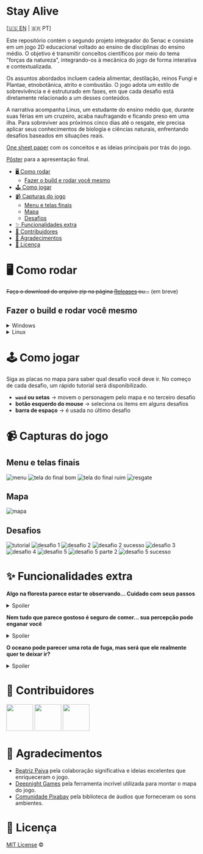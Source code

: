 # Stay Alive

[[🇺🇸 EN](https://github.com/gabe-frasz/stay-alive#stay-alive) | 🇧🇷 PT]

Este repositório contém o segundo projeto integrador do Senac e consiste em um jogo 2D educacional voltado ao ensino de disciplinas do ensino médio. O objetivo é transmitir conceitos científicos por meio do tema "forças da natureza", integrando-os à mecânica do jogo de forma interativa e contextualizada.

Os assuntos abordados incluem cadeia alimentar, destilação, reinos Fungi e Plantae, etnobotânica, atrito e combustão. O jogo adota um estilo de sobrevivência e é estruturado em fases, em que cada desafio está diretamente relacionado a um desses conteúdos.

A narrativa acompanha Linus, um estudante do ensino médio que, durante suas férias em um cruzeiro, acaba naufragando e ficando preso em uma ilha. Para sobreviver aos próximos cinco dias até o resgate, ele precisa aplicar seus conhecimentos de biologia e ciências naturais, enfrentando desafios baseados em situações reais.

[One sheet paper](https://github.com/gabe-frasz/stay-alive/blob/main/_docs/one-sheet-paper.pdf) com os conceitos e as ideias principais por trás do jogo.

[Pôster](https://github.com/gabe-frasz/stay-alive/blob/main/_docs/poster.pdf) para a apresentação final.

- [🖥️ Como rodar](#%EF%B8%8F-como-rodar)
  - [Fazer o build e rodar você mesmo](#fazer-o-build-e-rodar-você-mesmo)
- [🕹️ Como jogar](#%EF%B8%8F-como-jogar)
- [📹 Capturas do jogo](#-capturas-do-jogo)
  - [Menu e telas finais](#menu-e-telas-finais)
  - [Mapa](#mapa)
  - [Desafios](#desafios)
- [✨ Funcionalidades extra](#-funcionalidades-extra)
- [👥 Contribuidores](#-contribuidores)
- [🤝 Agradecimentos](#-agradecimentos)
- [📝 Licença](#-licença)

# 🖥️ Como rodar

~~Faça o download do arquivo zip na página [Releases](https://github.com/gabe-frasz/stay-alive/releases) ou...~~ (em breve)

## Fazer o build e rodar você mesmo

<details>
  <summary>Windows</summary>

  1. Abra o [Visual Studio](https://visualstudio.microsoft.com/)
  2. Clone o repositório
  3. Instale os pacotes [Allegro](https://www.nuget.org/packages/Allegro/) e [AllegroDeps](https://www.nuget.org/packages/AllegroDeps/)
  4. Execute
</details>

<details>
  <summary>Linux</summary>

  1. Faça o download da [biblioteca Allegro](https://liballeg.org/download.html)
  2. Clone o repositório
  3. Compile o código C
     - `gcc ./main.c -lm $(pkg-config allegro-5 allegro_font-5 allegro_primitives-5 allegro_image-5 allegro_audio-5 allegro_acodec-5 allegro_video-5 --libs --cflags)`
  5. Execute
</details>

# 🕹️ Como jogar

Siga as placas no mapa para saber qual desafio você deve ir. No começo de cada desafio, um rápido tutorial será disponibilizado.

- **`wasd` ou setas** -> movem o personagem pelo mapa e no terceiro desafio 
- **botão esquerdo do mouse** -> seleciona os items em alguns desafios
- **barra de espaço** -> é usada no último desafio

# 📹 Capturas do jogo

## Menu e telas finais

![menu](https://github.com/gabe-frasz/stay-alive/blob/main/_docs/menu.png)
![tela do final bom](https://github.com/gabe-frasz/stay-alive/blob/main/_docs/good-ending.png)
![tela do final ruim](https://github.com/gabe-frasz/stay-alive/blob/main/_docs/bad-ending.png)
![resgate](https://github.com/gabe-frasz/stay-alive/blob/main/_docs/rescue.png)

## Mapa

![mapa](https://github.com/gabe-frasz/stay-alive/blob/main/_docs/map.gif)

## Desafios

![tutorial](https://github.com/gabe-frasz/stay-alive/blob/main/_docs/tutorial.gif)
![desafio 1](https://github.com/gabe-frasz/stay-alive/blob/main/_docs/challenge-1.png)
![desafio 2](https://github.com/gabe-frasz/stay-alive/blob/main/_docs/challenge-2.png)
![desafio 2 sucesso](https://github.com/gabe-frasz/stay-alive/blob/main/_docs/challenge-2-success.png)
![desafio 3](https://github.com/gabe-frasz/stay-alive/blob/main/_docs/challenge-3.png)
![desafio 4](https://github.com/gabe-frasz/stay-alive/blob/main/_docs/challenge-4.png)
![desafio 5](https://github.com/gabe-frasz/stay-alive/blob/main/_docs/challenge-5.png)
![desafio 5 parte 2](https://github.com/gabe-frasz/stay-alive/blob/main/_docs/challenge-5-pt-2.png)
![desafio 5 sucesso](https://github.com/gabe-frasz/stay-alive/blob/main/_docs/challenge-5-success.png)

# ✨ Funcionalidades extra

**Algo na floresta parece estar te observando... Cuidado com seus passos**

<details>
  <summary>Spoiler</summary>

  ![cobra](https://github.com/gabe-frasz/stay-alive/blob/main/_docs/snake.gif)
</details>

**Nem tudo que parece gostoso é seguro de comer... sua percepção pode enganar você**

<details>
  <summary>Spoiler</summary>

  ![alucinação](https://github.com/gabe-frasz/stay-alive/blob/main/_docs/hallucination.gif)
</details>

**O oceano pode parecer uma rota de fuga, mas será que ele realmente quer te deixar ir?**

<details>
  <summary>Spoiler</summary>

  ![afogamento](https://github.com/gabe-frasz/stay-alive/blob/main/_docs/drowning.gif)
</details>

# 👥 Contribuidores

<a href="https://github.com/manuezi"><img src="https://github.com/manuezi.png" width="70"/></a>
<a href="https://github.com/stefrny"><img src="https://github.com/stefrny.png" width="70"/></a>
<a href="https://github.com/gabe-frasz"><img src="https://github.com/gabe-frasz.png" width="70"/></a>

# 🤝 Agradecimentos

- [Beatriz Paiva](https://github.com/beeepaiva) pela colaboração significativa e ideias excelentes que enriqueceram o jogo.
- [Deepnight Games](https://deepnight.net/about/) pela ferramenta incrível utilizada para montar o mapa do jogo.
- [Comunidade Pixabay](https://pixabay.com/users/) pela biblioteca de áudios que forneceram os sons ambientes.

# 📝 Licença

[MIT License](https://github.com/gabe-frasz/stay-alive/blob/main/LICENSE) &copy;
